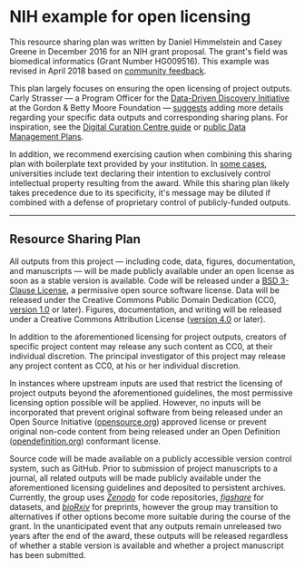 # NIH example for open licensing

This resource sharing plan was written by Daniel Himmelstein and Casey Greene in December 2016 for an NIH grant proposal.
The grant's field was biomedical informatics (Grant Number HG009516).
This example was revised in April 2018 based on [community feedback](https://github.com/lab-carpentry/blueprint-resourcesharing/issues/4).

This plan largely focuses on ensuring the open licensing of project outputs.
Carly Strasser — a Program Officer for the [Data-Driven Discovery Initiative](https://www.moore.org/initiative-strategy-detail?initiativeId=data-driven-discovery) at the Gordon & Betty Moore Foundation — [suggests](https://github.com/lab-carpentry/blueprint-resourcesharing/pull/1#issuecomment-266153553) adding more details regarding your specific data outputs and corresponding sharing plans.
For inspiration, see the [Digital Curation Centre guide](http://www.dcc.ac.uk/resources/how-guides/develop-data-plan "How to Develop a Data Management and Sharing Plan") or [public Data Management Plans](https://dmptool.org/public_dmps "DMPTool").

In addition, we recommend exercising caution when combining this sharing plan with boilerplate text provided by your institution.
In [some cases](https://github.com/lab-carpentry/blueprint-resourcesharing/issues/4#issuecomment-379023061), universities include text declaring their intention to exclusively control intellectual property resulting from the award.
While this sharing plan likely takes precedence due to its specificity, it's message may be diluted if combined with a defense of proprietary control of publicly-funded outputs.

***

## Resource Sharing Plan

All outputs from this project — including code, data, figures, documentation, and manuscripts — will be made publicly available under an open license as soon as a stable version is available.
Code will be released under a [BSD 3-Clause License](https://opensource.org/licenses/BSD-3-Clause), a permissive open source software license.
Data will be released under the Creative Commons Public Domain Dedication (CC0, [version 1.0](https://creativecommons.org/publicdomain/zero/1.0/legalcode "CC0 1.0 Universal") or later).
Figures, documentation, and writing will be released under a Creative Commons Attribution License ([version 4.0](https://creativecommons.org/licenses/by/4.0/legalcode "Creative Commons Attribution 4.0 International Public License") or later).

In addition to the aforementioned licensing for project outputs, creators of specific project content may release any such content as CC0, at their individual discretion.
The principal investigator of this project may release any project content as CC0, at his or her individual discretion.

In instances where upstream inputs are used that restrict the licensing of project outputs beyond the aforementioned guidelines, the most permissive licensing option possible will be applied.
However, no inputs will be incorporated that prevent original software from being released under an Open Source Initiative ([opensource.org](https://opensource.org/)) approved license or prevent original non-code content from being released under an Open Definition ([opendefinition.org](http://opendefinition.org/)) conformant license.

Source code will be made available on a publicly accessible version control system, such as GitHub.
Prior to submission of project manuscripts to a journal, all related outputs will be made publicly available under the aforementioned licensing guidelines and deposited to persistent archives.
Currently, the group uses [_Zenodo_](https://zenodo.org/) for code repositories, [_figshare_](https://figshare.com/) for datasets, and [_bioRxiv_](http://biorxiv.org/) for preprints, however the group may transition to alternatives if other options become more suitable during the course of the grant.
In the unanticipated event that any outputs remain unreleased two years after the end of the award, these outputs will be released regardless of whether a stable version is available and whether a project manuscript has been submitted.
